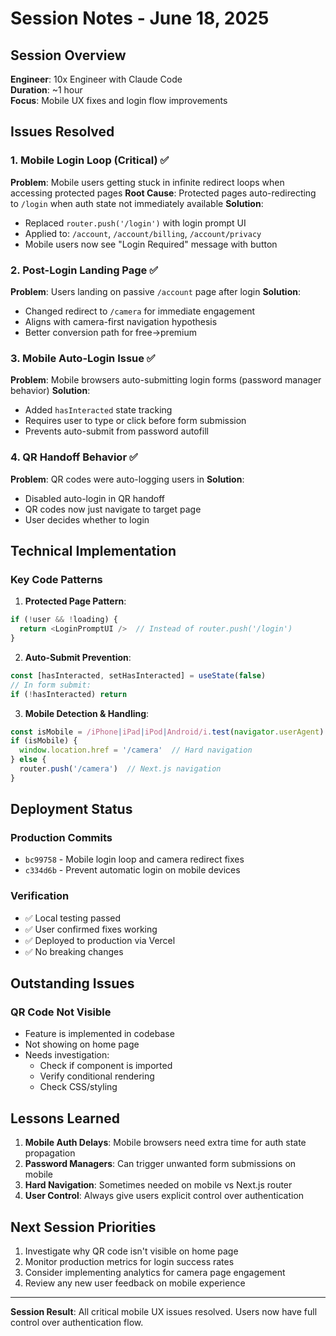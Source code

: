 # Session Notes - June 18, 2025

## Session Overview
**Engineer**: 10x Engineer with Claude Code  
**Duration**: ~1 hour  
**Focus**: Mobile UX fixes and login flow improvements

## Issues Resolved

### 1. Mobile Login Loop (Critical) ✅
**Problem**: Mobile users getting stuck in infinite redirect loops when accessing protected pages
**Root Cause**: Protected pages auto-redirecting to `/login` when auth state not immediately available
**Solution**: 
- Replaced `router.push('/login')` with login prompt UI
- Applied to: `/account`, `/account/billing`, `/account/privacy`
- Mobile users now see "Login Required" message with button

### 2. Post-Login Landing Page ✅
**Problem**: Users landing on passive `/account` page after login
**Solution**: 
- Changed redirect to `/camera` for immediate engagement
- Aligns with camera-first navigation hypothesis
- Better conversion path for free→premium

### 3. Mobile Auto-Login Issue ✅
**Problem**: Mobile browsers auto-submitting login forms (password manager behavior)
**Solution**: 
- Added `hasInteracted` state tracking
- Requires user to type or click before form submission
- Prevents auto-submit from password autofill

### 4. QR Handoff Behavior ✅
**Problem**: QR codes were auto-logging users in
**Solution**: 
- Disabled auto-login in QR handoff
- QR codes now just navigate to target page
- User decides whether to login

## Technical Implementation

### Key Code Patterns

1. **Protected Page Pattern**:
```typescript
if (!user && !loading) {
  return <LoginPromptUI />  // Instead of router.push('/login')
}
```

2. **Auto-Submit Prevention**:
```typescript
const [hasInteracted, setHasInteracted] = useState(false)
// In form submit:
if (!hasInteracted) return
```

3. **Mobile Detection & Handling**:
```typescript
const isMobile = /iPhone|iPad|iPod|Android/i.test(navigator.userAgent)
if (isMobile) {
  window.location.href = '/camera'  // Hard navigation
} else {
  router.push('/camera')  // Next.js navigation
}
```

## Deployment Status

### Production Commits
- `bc99758` - Mobile login loop and camera redirect fixes
- `c334d6b` - Prevent automatic login on mobile devices

### Verification
- ✅ Local testing passed
- ✅ User confirmed fixes working
- ✅ Deployed to production via Vercel
- ✅ No breaking changes

## Outstanding Issues

### QR Code Not Visible
- Feature is implemented in codebase
- Not showing on home page
- Needs investigation:
  - Check if component is imported
  - Verify conditional rendering
  - Check CSS/styling

## Lessons Learned

1. **Mobile Auth Delays**: Mobile browsers need extra time for auth state propagation
2. **Password Managers**: Can trigger unwanted form submissions on mobile
3. **Hard Navigation**: Sometimes needed on mobile vs Next.js router
4. **User Control**: Always give users explicit control over authentication

## Next Session Priorities

1. Investigate why QR code isn't visible on home page
2. Monitor production metrics for login success rates
3. Consider implementing analytics for camera page engagement
4. Review any new user feedback on mobile experience

---

**Session Result**: All critical mobile UX issues resolved. Users now have full control over authentication flow.